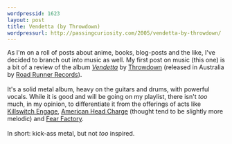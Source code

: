 ```yaml
---
wordpressid: 1623
layout: post
title: Vendetta (by Throwdown)
wordpressurl: http://passingcuriosity.com/2005/vendetta-by-throwdown/
---
```

As I'm on a roll of posts about anime, books, blog-posts and the like, I've decided to branch out into music as well. My first post on music (this one) is a bit of a review of the album <a href="http://www.trustkill.com/webstore/music.php?id=725" style="font-style: italic;">Vendetta</a> by <a href="http://www.roadrunnerrecords.com.au/artists/Throwdown/">Throwdown</a> (released in Australia by <a href="http://www.roadrunnerrecords.com.au/">Road Runner Records</a>).<br /><br />It's a solid metal album, heavy on the guitars and drums, with powerful vocals. While it is good and will be going on my playlist, there isn't <span style="font-style: italic;">too</span> much, in my opinion, to differentiate it from the offerings of acts like <a href="http://www.killswitchengage.com/main.aspx">Killswitch Engage</a>, <a href="http://www.headcharge.com/">American Head Charge</a> (thought tend to be slightly more melodic) and <a href="http://www.fearfactory.com/">Fear Factory</a>.<br /><br />In short: kick-ass metal, but not <span style="font-style: italic;">too</span> inspired.
